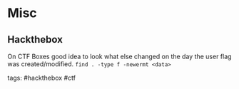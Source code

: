 # Misc

## Hackthebox
On CTF Boxes good idea to look what else changed on the day the user flag was created/modified.
`find . -type f -newermt <data>`

tags: #hackthebox #ctf 
